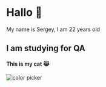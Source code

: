# Hallo 👋
My name is Sergey, I am 22 years old

## I am studying for QA

#### This is my cat 😹

![color picker](https://ne-kurim.ru/forum/attachments/orig-gif.1436587/)
